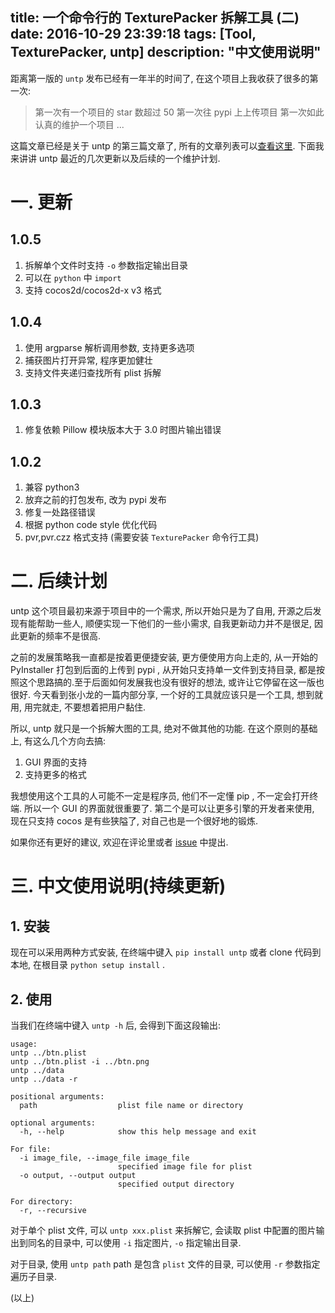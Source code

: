 title: 一个命令行的 TexturePacker 拆解工具  (二)
date: 2016-10-29 23:39:18
tags: [Tool, TexturePacker, untp]
description: "中文使用说明"
---

距离第一版的 `untp` 发布已经有一年半的时间了, 在这个项目上我收获了很多的第一次:

> 第一次有一个项目的 star 数超过 50
第一次往 pypi 上上传项目
第一次如此认真的维护一个项目
...

这篇文章已经是关于 untp 的第三篇文章了, 所有的文章列表可以[查看这里][1]. 下面我来讲讲 untp 最近的几次更新以及后续的一个维护计划.


# 一. 更新

## 1.0.5

1. 拆解单个文件时支持 `-o` 参数指定输出目录
2. 可以在 `python` 中 `import`
3. 支持 cocos2d/cocos2d-x v3 格式

## 1.0.4

1. 使用 argparse 解析调用参数, 支持更多选项
2. 捕获图片打开异常, 程序更加健壮
3. 支持文件夹递归查找所有 plist 拆解

## 1.0.3 

1. 修复依赖 Pillow 模块版本大于 3.0 时图片输出错误

## 1.0.2

1. 兼容 python3
2. 放弃之前的打包发布, 改为 pypi 发布
3. 修复一处路径错误
4. 根据 python code style 优化代码
5. pvr,pvr.czz 格式支持 (需要安装 `TexturePacker` 命令行工具)


# 二. 后续计划

untp 这个项目最初来源于项目中的一个需求, 所以开始只是为了自用, 开源之后发现有能帮助一些人, 顺便实现一下他们的一些小需求, 自我更新动力并不是很足, 因此更新的频率不是很高.

之前的发展策略我一直都是按着更便捷安装, 更方便使用方向上走的, 从一开始的 PyInstaller 打包到后面的上传到 pypi , 从开始只支持单一文件到支持目录, 都是按照这个思路搞的.至于后面如何发展我也没有很好的想法, 或许让它停留在这一版也很好. 今天看到张小龙的一篇内部分享, 一个好的工具就应该只是一个工具, 想到就用, 用完就走, 不要想着把用户黏住.

所以, untp 就只是一个拆解大图的工具, 绝对不做其他的功能. 在这个原则的基础上, 有这么几个方向去搞:

1. GUI 界面的支持
2. 支持更多的格式

我想使用这个工具的人可能不一定是程序员, 他们不一定懂 pip , 不一定会打开终端. 所以一个 GUI 的界面就很重要了. 第二个是可以让更多引擎的开发者来使用, 现在只支持 cocos 是有些狭隘了, 对自己也是一个很好地的锻炼.

如果你还有更好的建议, 欢迎在评论里或者 [issue][2] 中提出.


# 三. 中文使用说明(持续更新)

## 1. 安装

现在可以采用两种方式安装, 在终端中键入 `pip install untp` 或者 clone 代码到本地, 在根目录 `python setup install` .

## 2. 使用

当我们在终端中键入 `untp -h` 后, 会得到下面这段输出:

```
usage:
untp ../btn.plist
untp ../btn.plist -i ../btn.png
untp ../data
untp ../data -r

positional arguments:
  path                  plist file name or directory

optional arguments:
  -h, --help            show this help message and exit

For file:
  -i image_file, --image_file image_file
                        specified image file for plist
  -o output, --output output
                        specified output directory

For directory:
  -r, --recursive
```

对于单个 plist 文件, 可以 `untp xxx.plist` 来拆解它, 会读取 plist 中配置的图片输出到同名的目录中, 可以使用 `-i` 指定图片, `-o` 指定输出目录.

对于目录, 使用 `untp path` path 是包含 `plist` 文件的目录, 可以使用 `-r` 参数指定遍历子目录.

(以上)

[1]: /tags/untp
[2]: https://github.com/justbilt/untp/issues